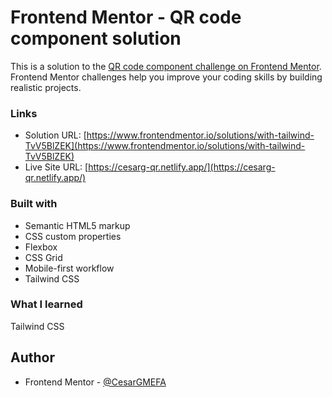 # Frontend Mentor - QR code component solution

This is a solution to the [QR code component challenge on Frontend Mentor](https://www.frontendmentor.io/challenges/qr-code-component-iux_sIO_H). Frontend Mentor challenges help you improve your coding skills by building realistic projects. 

### Links

- Solution URL: [https://www.frontendmentor.io/solutions/with-tailwind-TvV5BlZEK](https://www.frontendmentor.io/solutions/with-tailwind-TvV5BlZEK)
- Live Site URL: [https://cesarg-qr.netlify.app/](https://cesarg-qr.netlify.app/)

### Built with

- Semantic HTML5 markup
- CSS custom properties
- Flexbox
- CSS Grid
- Mobile-first workflow
- Tailwind CSS

### What I learned

Tailwind CSS


## Author

- Frontend Mentor - [@CesarGMEFA](https://www.frontendmentor.io/profile/CesarGMEFA)

